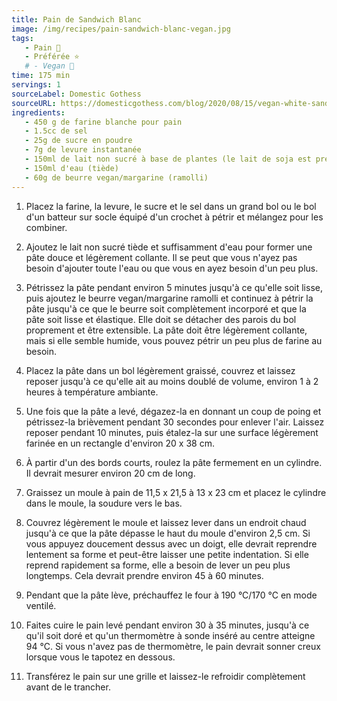 ```yaml
---
title: Pain de Sandwich Blanc
image: /img/recipes/pain-sandwich-blanc-vegan.jpg
tags: 
   - Pain 🥖
   - Préférée ⭐
   # - Vegan 🌱
time: 175 min
servings: 1
sourceLabel: Domestic Gothess
sourceURL: https://domesticgothess.com/blog/2020/08/15/vegan-white-sandwich-bread/
ingredients: 
   - 450 g de farine blanche pour pain
   - 1.5cc de sel
   - 25g de sucre en poudre
   - 7g de levure instantanée
   - 150ml de lait non sucré à base de plantes (le lait de soja est préférable) (tiède)
   - 150ml d'eau (tiède)
   - 60g de beurre vegan/margarine (ramolli)
---
```

1. Placez la farine, la levure, le sucre et le sel dans un grand bol ou le bol d'un batteur sur socle équipé d'un crochet à pétrir et mélangez pour les combiner.

2. Ajoutez le lait non sucré tiède et suffisamment d'eau pour former une pâte douce et légèrement collante. Il se peut que vous n'ayez pas besoin d'ajouter toute l'eau ou que vous en ayez besoin d'un peu plus.

3. Pétrissez la pâte pendant environ 5 minutes jusqu'à ce qu'elle soit lisse, puis ajoutez le beurre vegan/margarine ramolli et continuez à pétrir la pâte jusqu'à ce que le beurre soit complètement incorporé et que la pâte soit lisse et élastique. Elle doit se détacher des parois du bol proprement et être extensible. La pâte doit être légèrement collante, mais si elle semble humide, vous pouvez pétrir un peu plus de farine au besoin.

4. Placez la pâte dans un bol légèrement graissé, couvrez et laissez reposer jusqu'à ce qu'elle ait au moins doublé de volume, environ 1 à 2 heures à température ambiante.

5. Une fois que la pâte a levé, dégazez-la en donnant un coup de poing et pétrissez-la brièvement pendant 30 secondes pour enlever l'air. Laissez reposer pendant 10 minutes, puis étalez-la sur une surface légèrement farinée en un rectangle d'environ 20 x 38 cm.

6. À partir d'un des bords courts, roulez la pâte fermement en un cylindre. Il devrait mesurer environ 20 cm de long.

7. Graissez un moule à pain de 11,5 x 21,5 à 13 x 23 cm et placez le cylindre dans le moule, la soudure vers le bas.

8. Couvrez légèrement le moule et laissez lever dans un endroit chaud jusqu'à ce que la pâte dépasse le haut du moule d'environ 2,5 cm. Si vous appuyez doucement dessus avec un doigt, elle devrait reprendre lentement sa forme et peut-être laisser une petite indentation. Si elle reprend rapidement sa forme, elle a besoin de lever un peu plus longtemps. Cela devrait prendre environ 45 à 60 minutes.

9. Pendant que la pâte lève, préchauffez le four à 190 °C/170 °C en mode ventilé.

10. Faites cuire le pain levé pendant environ 30 à 35 minutes, jusqu'à ce qu'il soit doré et qu'un thermomètre à sonde inséré au centre atteigne 94 °C. Si vous n'avez pas de thermomètre, le pain devrait sonner creux lorsque vous le tapotez en dessous.

11. Transférez le pain sur une grille et laissez-le refroidir complètement avant de le trancher.